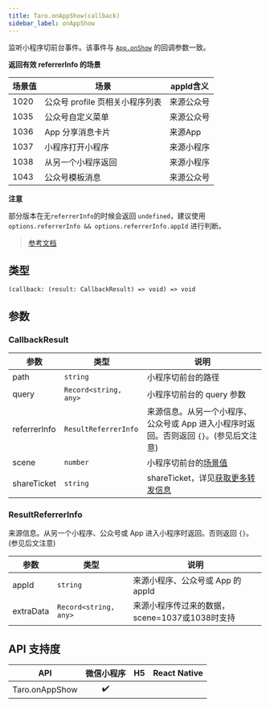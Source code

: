```yaml
---
title: Taro.onAppShow(callback)
sidebar_label: onAppShow
---
```


监听小程序切前台事件。该事件与 [`App.onShow`](https://developers.weixin.qq.com/miniprogram/dev/reference/api/App.html#onshowobject-object) 的回调参数一致。

**返回有效 referrerInfo 的场景**

| 场景值 | 场景                            | appId含义  |
| ------ | ------------------------------- | ---------- |
| 1020   | 公众号 profile 页相关小程序列表 | 来源公众号 |
| 1035   | 公众号自定义菜单                | 来源公众号 |
| 1036   | App 分享消息卡片                | 来源App    |
| 1037   | 小程序打开小程序                | 来源小程序 |
| 1038   | 从另一个小程序返回              | 来源小程序 |
| 1043   | 公众号模板消息                  | 来源公众号 |

**注意**

部分版本在无`referrerInfo`的时候会返回 `undefined`，建议使用 `options.referrerInfo && options.referrerInfo.appId` 进行判断。

> [参考文档](https://developers.weixin.qq.com/miniprogram/dev/api/base/app/app-event/wx.onAppShow.html)

## 类型

```tsx
(callback: (result: CallbackResult) => void) => void
```

## 参数

### CallbackResult

<table>
  <thead>
    <tr>
      <th>参数</th>
      <th>类型</th>
      <th>说明</th>
    </tr>
  </thead>
  <tbody>
    <tr>
      <td>path</td>
      <td><code>string</code></td>
      <td>小程序切前台的路径</td>
    </tr>
    <tr>
      <td>query</td>
      <td><code>Record&lt;string, any&gt;</code></td>
      <td>小程序切前台的 query 参数</td>
    </tr>
    <tr>
      <td>referrerInfo</td>
      <td><code>ResultReferrerInfo</code></td>
      <td>来源信息。从另一个小程序、公众号或 App 进入小程序时返回。否则返回 <code>{}</code>。(参见后文注意)</td>
    </tr>
    <tr>
      <td>scene</td>
      <td><code>number</code></td>
      <td>小程序切前台的<a href="https://developers.weixin.qq.com/miniprogram/dev/framework/app-service/scene.html">场景值</a></td>
    </tr>
    <tr>
      <td>shareTicket</td>
      <td><code>string</code></td>
      <td>shareTicket，详见<a href="https://developers.weixin.qq.com/miniprogram/dev/framework/open-ability/share.html">获取更多转发信息</a></td>
    </tr>
  </tbody>
</table>

### ResultReferrerInfo

来源信息。从另一个小程序、公众号或 App 进入小程序时返回。否则返回 `{}`。(参见后文注意)

<table>
  <thead>
    <tr>
      <th>参数</th>
      <th>类型</th>
      <th>说明</th>
    </tr>
  </thead>
  <tbody>
    <tr>
      <td>appId</td>
      <td><code>string</code></td>
      <td>来源小程序、公众号或 App 的 appId</td>
    </tr>
    <tr>
      <td>extraData</td>
      <td><code>Record&lt;string, any&gt;</code></td>
      <td>来源小程序传过来的数据，scene=1037或1038时支持</td>
    </tr>
  </tbody>
</table>

## API 支持度

| API | 微信小程序 | H5 | React Native |
| :---: | :---: | :---: | :---: |
| Taro.onAppShow | ✔️ |  |  |
